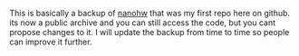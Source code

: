 This is basically a backup of [nanohw](https://github.com/veddevv/nanohw) that was my first repo here on github. its now a public archive and you can still access the code, but you cant propose changes to it. I will update the backup from time to time so people can improve it further.
